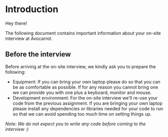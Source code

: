 # Introduction

Hey there! 

The following document contains important information about your on-site interview at Avocarrot. 

## Before the interview

Before arriving at the on-site interview, we kindly ask you to prepare the following:

- Equipment: If you can bring your own laptop please do so that you can be as comfortable as possible. If for any reason you cannot bring one we can provide you with one plus a keyboard, monitor and mouse.
- Development environment: For the on-site interview we'll re-use your code from the previous assignment. If you are bringing your own laptop please install any dependencies or libraries needed for your code to run so that we can avoid spending too much time on setting things up.

*Note: We do not expect you to write any code before coming to the interview :)*